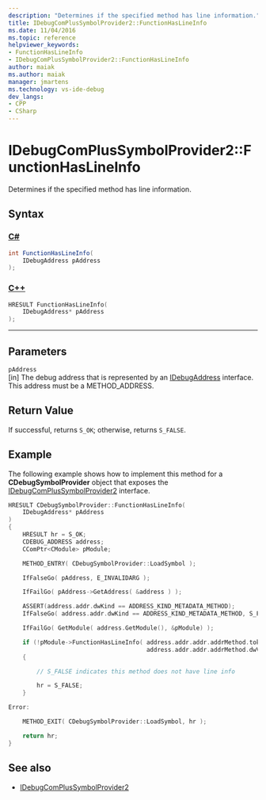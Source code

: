 ```yaml
---
description: "Determines if the specified method has line information."
title: IDebugComPlusSymbolProvider2::FunctionHasLineInfo
ms.date: 11/04/2016
ms.topic: reference
helpviewer_keywords:
- FunctionHasLineInfo
- IDebugComPlusSymbolProvider2::FunctionHasLineInfo
author: maiak
ms.author: maiak
manager: jmartens
ms.technology: vs-ide-debug
dev_langs:
- CPP
- CSharp
---
```

# IDebugComPlusSymbolProvider2::FunctionHasLineInfo

Determines if the specified method has line information.

## Syntax

### [C#](#tab/csharp)
```csharp
int FunctionHasLineInfo(
    IDebugAddress pAddress
);
```
### [C++](#tab/cpp)
```cpp
HRESULT FunctionHasLineInfo(
    IDebugAddress* pAddress
);
```
---

## Parameters
`pAddress`\
[in] The debug address that is represented by an [IDebugAddress](../../../extensibility/debugger/reference/idebugaddress.md) interface. This address must be a METHOD_ADDRESS.

## Return Value
If successful, returns `S_OK`; otherwise, returns `S_FALSE`.

## Example
The following example shows how to implement this method for a **CDebugSymbolProvider** object that exposes the [IDebugComPlusSymbolProvider2](../../../extensibility/debugger/reference/idebugcomplussymbolprovider2.md) interface.

```cpp
HRESULT CDebugSymbolProvider::FunctionHasLineInfo(
    IDebugAddress* pAddress
)
{
    HRESULT hr = S_OK;
    CDEBUG_ADDRESS address;
    CComPtr<CModule> pModule;

    METHOD_ENTRY( CDebugSymbolProvider::LoadSymbol );

    IfFalseGo( pAddress, E_INVALIDARG );

    IfFailGo( pAddress->GetAddress( &address ) );

    ASSERT(address.addr.dwKind == ADDRESS_KIND_METADATA_METHOD);
    IfFalseGo( address.addr.dwKind == ADDRESS_KIND_METADATA_METHOD, S_FALSE );

    IfFailGo( GetModule( address.GetModule(), &pModule) );

    if (!pModule->FunctionHasLineInfo( address.addr.addr.addrMethod.tokMethod,
                                       address.addr.addr.addrMethod.dwVersion))
    {

        // S_FALSE indicates this method does not have line info

        hr = S_FALSE;
    }

Error:

    METHOD_EXIT( CDebugSymbolProvider::LoadSymbol, hr );

    return hr;
}
```

## See also
- [IDebugComPlusSymbolProvider2](../../../extensibility/debugger/reference/idebugcomplussymbolprovider2.md)
